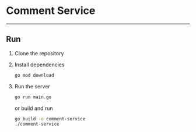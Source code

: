 # Comment Service

---

## Run

1. Clone the repository

1. Install dependencies

   ```bash
   go mod download
   ```

1. Run the server

   ```bash
   go run main.go
   ```

   or build and run

   ```bash
   go build -o comment-service
   ./comment-service
   ```
